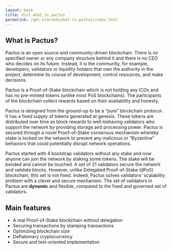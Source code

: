 ```yaml
---
layout: base
title: dict.what_is_pactus
permalink: /get-started/what-is-pactus/index.html
---
```


## What is Pactus?

Pactus is an open source and community-driven blockchain. There is no specified owner or any company structure behind it and there is no CEO who decides on its future. Instead, it is the community, for example, developers, validators or liquidity holders that own the authority in the project, determine its course of development, control resources, and make decisions.

Pactus is a Proof-of-Stake blockchain which is not holding any ICOs and has no pre-minted tokens
(unlike most PoS blockchains). The participants of the blockchain collect rewards based on their
availability and honesty.

Pactus is designed from the ground-up to be a “pure” blockchain protocol. It has a fixed supply of
tokens generated at genesis. These tokens are distributed over time as block rewards to
well-behaving validators who support the network by providing storage and processing power. Pactus is
secured through a novel Proof-of-Stake consensus mechanism whereby stake is locked on the network to
prevent any malicious or “Byzantine” behaviors that could potentially disrupt network operations.

Pactus started with 4 bootstrap validators without any stake and now anyone can join the network by
staking some tokens. The stake will be bonded and cannot be touched. A set of 21 validators secure
the network and validate blocks. However, unlike Delegated Proof-of-Stake (dPoS) blockchain, this
set is not fixed. Indeed, Pactus solves validators' scalability problem with a clever and secure
mechanism. The set of validators in Pactus are **dynamic** and flexible, compared to the fixed
and governed set of validators.

## Main features

- A real Proof-of-Stake blockchain without delegation
- Securing transactions by stamping transactions
- Optimizing blockchain size
- Deflationary cryptocurrency
- Secure and test-oriented implementation
